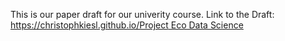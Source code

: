 This is our paper draft for our univerity course. Link to the Draft: [https://christophkiesl.github.io/Project Eco Data Science ](https://christophkiesl.github.io/Project%20Eco%20Data%20Science)
